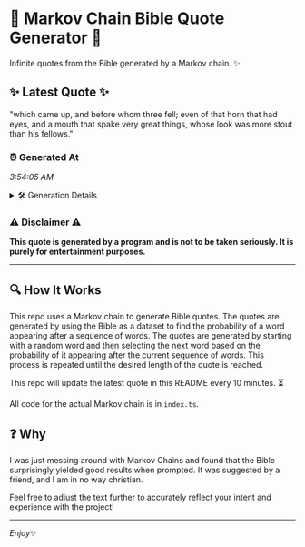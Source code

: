 # 📖 Markov Chain Bible Quote Generator 📖

Infinite quotes from the Bible generated by a Markov chain. ✨

## ✨ Latest Quote ✨
"which came up, and before whom three fell; even of that horn that had eyes, and a mouth that spake very great things, whose look was more stout than his fellows."

### ⏰ Generated At
*3:54:05 AM*

<details>
    <summary>🛠️ Generation Details</summary>
    <p>
        <strong>🌱 Seed:</strong> which<br>
        <strong>🔄 Iterations:</strong> 30<br>
        <strong>📜 Context History:</strong><br>[ which ]: came<br>[ which, came ]: up,<br>[ which, came, up, ]: and<br>[ which, came, up,, and ]: before<br>[ which, came, up,, and, before ]: whom<br>[ which, came, up,, and, before, whom ]: three<br>[ came, up,, and, before, whom, three ]: fell;<br>[ up,, and, before, whom, three, fell; ]: even<br>[ and, before, whom, three, fell;, even ]: of<br>[ before, whom, three, fell;, even, of ]: that<br>[ whom, three, fell;, even, of, that ]: horn<br>[ three, fell;, even, of, that, horn ]: that<br>[ fell;, even, of, that, horn, that ]: had<br>[ even, of, that, horn, that, had ]: eyes,<br>[ of, that, horn, that, had, eyes, ]: and<br>[ that, horn, that, had, eyes,, and ]: a<br>[ horn, that, had, eyes,, and, a ]: mouth<br>[ that, had, eyes,, and, a, mouth ]: that<br>[ had, eyes,, and, a, mouth, that ]: spake<br>[ eyes,, and, a, mouth, that, spake ]: very<br>[ and, a, mouth, that, spake, very ]: great<br>[ a, mouth, that, spake, very, great ]: things,<br>[ mouth, that, spake, very, great, things, ]: whose<br>[ that, spake, very, great, things,, whose ]: look<br>[ spake, very, great, things,, whose, look ]: was<br>[ very, great, things,, whose, look, was ]: more<br>[ great, things,, whose, look, was, more ]: stout<br>[ things,, whose, look, was, more, stout ]: than<br>[ whose, look, was, more, stout, than ]: his<br>[ look, was, more, stout, than, his ]: fellows.<br>
    </p>
</details>

### ⚠️ Disclaimer ⚠️
**This quote is generated by a program and is not to be taken seriously. It is purely for entertainment purposes.**

---

## 🔍 How It Works

This repo uses a Markov chain to generate Bible quotes. The quotes are generated by using the Bible as a dataset to find the probability of a word appearing after a sequence of words. The quotes are generated by starting with a random word and then selecting the next word based on the probability of it appearing after the current sequence of words. This process is repeated until the desired length of the quote is reached.

This repo will update the latest quote in this README every 10 minutes. ⏳

All code for the actual Markov chain is in `index.ts`.

## ❓ Why

I was just messing around with Markov Chains and found that the Bible surprisingly yielded good results when prompted. 
It was suggested by a friend, and I am in no way christian.

Feel free to adjust the text further to accurately reflect your intent and experience with the project!

---

*Enjoy*✨
